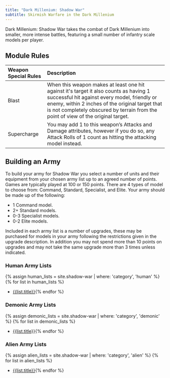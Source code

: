 ```yaml
---
title: "Dark Millenium: Shadow War"
subtitle: Skirmish Warfare in the Dark Millenium
---
```


Dark Millenium: Shadow War takes the combat of Dark Millenium into smaller, more intense battles, featuring a small number of infantry scale models per player.

## Module Rules

| Weapon Special Rules | Description |
| :------------------- | :---------- |
| Blast | When this weapon makes at least one hit against it's target it also counts as having 1 successful hit against every model, friendly or enemy, within 2 inches of the original target that is not completely obscured by terrain from the point of view of the original target. |
| Supercharge | You may add 1 to this weapon’s Attacks and Damage attributes, however if you do so, any Attack Rolls of 1 count as hitting the attacking model instead. |

## Building an Army

To build your army for Shadow War you select a number of units and their equipment from your chosen army list up to an agreed number of points. Games are typically played at 100 or 150 points. There are 4 types of model to choose from: Command, Standard, Specialist, and Elite. Your army should be made up of the following:

- 1 Command model.
- 2+ Standard models.
- 0-3 Specialist models.
- 0-2 Elite models.

Included in each army list is a number of upgrades, these may be purchased for models in your army following the restrictions given in the upgrade description. In addition you may not spend more than 10 points on upgrades and may not take the same upgrade more than 3 times unless indicated.


### Human Army Lists

{% assign human_lists = site.shadow-war | where: 'category', 'human' %}
{% for list in human_lists %}
- [{{list.title}}]({{list.url}}){% endfor %}

### Demonic Army Lists

{% assign demonic_lists = site.shadow-war | where: 'category', 'demonic' %}
{% for list in demonic_lists %}
- [{{list.title}}]({{list.url}}){% endfor %}

### Alien Army Lists

{% assign alien_lists = site.shadow-war | where: 'category', 'alien' %}
{% for list in alien_lists %}
- [{{list.title}}]({{list.url}}){% endfor %}